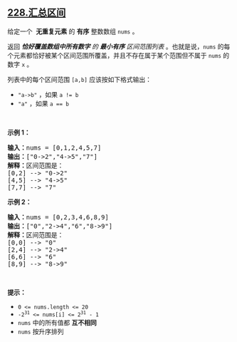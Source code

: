 ## [228.汇总区间](https://leetcode.cn/problems/summary-ranges/)
<p>给定一个 &nbsp;<strong>无重复元素</strong> 的&nbsp;<strong>有序</strong> 整数数组 <code>nums</code> 。</p>

<p>返回 <em><strong>恰好覆盖数组中所有数字</strong> 的 <strong>最小有序</strong> 区间范围列表&nbsp;</em>。也就是说，<code>nums</code> 的每个元素都恰好被某个区间范围所覆盖，并且不存在属于某个范围但不属于 <code>nums</code> 的数字 <code>x</code> 。</p>

<p>列表中的每个区间范围 <code>[a,b]</code> 应该按如下格式输出：</p>

<ul>
	<li><code>"a-&gt;b"</code> ，如果 <code>a != b</code></li>
	<li><code>"a"</code> ，如果 <code>a == b</code></li>
</ul>

<p>&nbsp;</p>

<p><strong>示例 1：</strong></p>

<pre>
<strong>输入：</strong>nums = [0,1,2,4,5,7]
<strong>输出：</strong>["0-&gt;2","4-&gt;5","7"]
<strong>解释：</strong>区间范围是：
[0,2] --&gt; "0-&gt;2"
[4,5] --&gt; "4-&gt;5"
[7,7] --&gt; "7"
</pre>

<p><strong>示例 2：</strong></p>

<pre>
<strong>输入：</strong>nums = [0,2,3,4,6,8,9]
<strong>输出：</strong>["0","2-&gt;4","6","8-&gt;9"]
<strong>解释：</strong>区间范围是：
[0,0] --&gt; "0"
[2,4] --&gt; "2-&gt;4"
[6,6] --&gt; "6"
[8,9] --&gt; "8-&gt;9"
</pre>

<p>&nbsp;</p>

<p><strong>提示：</strong></p>

<ul>
	<li><code>0 &lt;= nums.length &lt;= 20</code></li>
	<li><code>-2<sup>31</sup> &lt;= nums[i] &lt;= 2<sup>31</sup> - 1</code></li>
	<li><code>nums</code> 中的所有值都 <strong>互不相同</strong></li>
	<li><code>nums</code> 按升序排列</li>
</ul>
